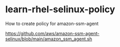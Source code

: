 # learn-rhel-selinux-policy
How to create policy for amazon-ssm-agent

https://github.com/aws/amazon-ssm-agent-selinux/blob/main/amazon_ssm_agent.sh
